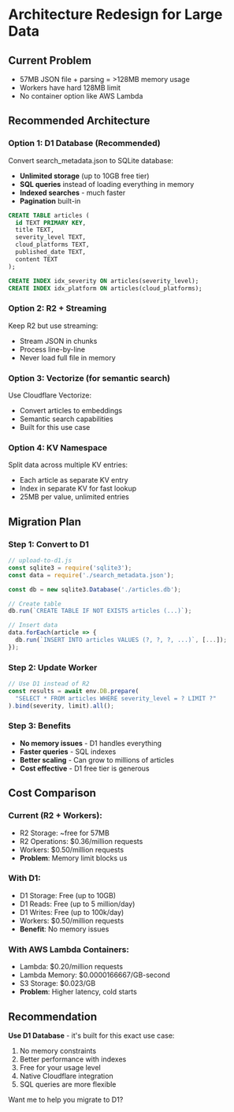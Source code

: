 # Architecture Redesign for Large Data

## Current Problem
- 57MB JSON file + parsing = >128MB memory usage
- Workers have hard 128MB limit
- No container option like AWS Lambda

## Recommended Architecture

### Option 1: D1 Database (Recommended)
Convert search_metadata.json to SQLite database:
- **Unlimited storage** (up to 10GB free tier)
- **SQL queries** instead of loading everything in memory
- **Indexed searches** - much faster
- **Pagination** built-in

```sql
CREATE TABLE articles (
  id TEXT PRIMARY KEY,
  title TEXT,
  severity_level TEXT,
  cloud_platforms TEXT,
  published_date TEXT,
  content TEXT
);

CREATE INDEX idx_severity ON articles(severity_level);
CREATE INDEX idx_platform ON articles(cloud_platforms);
```

### Option 2: R2 + Streaming
Keep R2 but use streaming:
- Stream JSON in chunks
- Process line-by-line
- Never load full file in memory

### Option 3: Vectorize (for semantic search)
Use Cloudflare Vectorize:
- Convert articles to embeddings
- Semantic search capabilities
- Built for this use case

### Option 4: KV Namespace
Split data across multiple KV entries:
- Each article as separate KV entry
- Index in separate KV for fast lookup
- 25MB per value, unlimited entries

## Migration Plan

### Step 1: Convert to D1
```javascript
// upload-to-d1.js
const sqlite3 = require('sqlite3');
const data = require('./search_metadata.json');

const db = new sqlite3.Database('./articles.db');

// Create table
db.run(`CREATE TABLE IF NOT EXISTS articles (...)`);

// Insert data
data.forEach(article => {
  db.run(`INSERT INTO articles VALUES (?, ?, ?, ...)`, [...]);
});
```

### Step 2: Update Worker
```typescript
// Use D1 instead of R2
const results = await env.DB.prepare(
  "SELECT * FROM articles WHERE severity_level = ? LIMIT ?"
).bind(severity, limit).all();
```

### Step 3: Benefits
- **No memory issues** - D1 handles everything
- **Faster queries** - SQL indexes
- **Better scaling** - Can grow to millions of articles
- **Cost effective** - D1 free tier is generous

## Cost Comparison

### Current (R2 + Workers):
- R2 Storage: ~free for 57MB
- R2 Operations: $0.36/million requests
- Workers: $0.50/million requests
- **Problem**: Memory limit blocks us

### With D1:
- D1 Storage: Free (up to 10GB)
- D1 Reads: Free (up to 5 million/day)
- D1 Writes: Free (up to 100k/day)
- Workers: $0.50/million requests
- **Benefit**: No memory issues

### With AWS Lambda Containers:
- Lambda: $0.20/million requests
- Lambda Memory: $0.0000166667/GB-second
- S3 Storage: $0.023/GB
- **Problem**: Higher latency, cold starts

## Recommendation

**Use D1 Database** - it's built for this exact use case:
1. No memory constraints
2. Better performance with indexes
3. Free for your usage level
4. Native Cloudflare integration
5. SQL queries are more flexible

Want me to help you migrate to D1?
